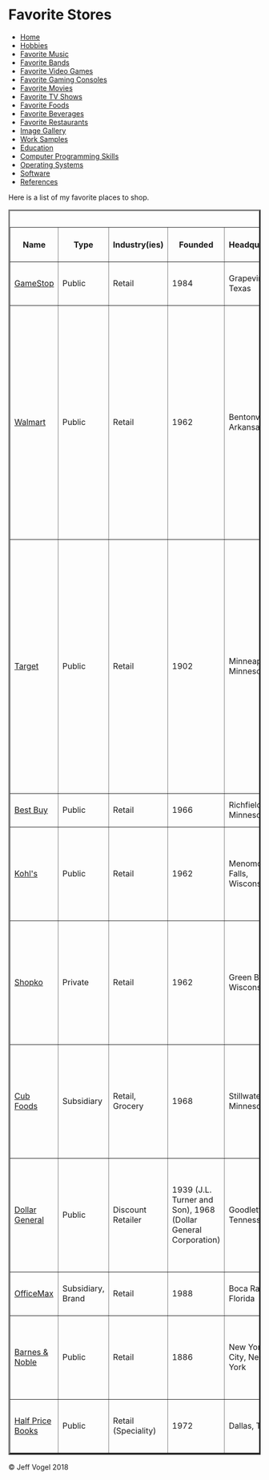 <head>
		<link href="Website About Me - main.css" rel="stylesheet"/>
		<meta charset="UTF-8">
	</head>
	<body onload="FavoriteStoresProcess()">
		<div class = "header">
			<h1>Favorite Stores</h1>
		</div>
		<div class ="nav">
			<ul>
				<li><a href="Website About Me - Main.md">Home</a></li>
				<li><a href="Website About Me - Hobbies.md">Hobbies</a></li>
				<li><a href="Website About Me - Favorite Music.md">Favorite Music</a></li>
				<li><a href="Website About Me - Favorite Bands.md">Favorite Bands</a></li>
				<li><a href="Website About Me - Favorite Video Games.md">Favorite Video Games</a></li>
				<li><a href="Website About Me - Favorite Gaming Consoles.md">Favorite Gaming Consoles</a></li>
				<li><a href="Website About Me - Favorite Movies.md">Favorite Movies</a></li>
				<li><a href="Website About Me - Favorite TV Shows.md">Favorite TV Shows</a></li>
				<li><a href="Website About Me - Favorite Foods.md">Favorite Foods</a></li>
				<li><a href="Website About Me - Favorite Beverages.md">Favorite Beverages</a></li>
				<li><a href="Website About Me - Favorite Restaurants.md">Favorite Restaurants</a></li>
				<li><a href="Website About Me - Image Gallery.md">Image Gallery</a></li>
				<li><a href="Website About Me - Work Samples.md">Work Samples</a></li>
				<li><a href="Website About Me - Education.md">Education</a></li>
				<li><a href="Website About Me - Computer Programming Skills.md">Computer Programming Skills</a></li>
				<li><a href="Website About Me - Operating Systems.md">Operating Systems</a></li>
				<li><a href="Website About Me - Software.md">Software</a></li>
				<li><a href="Website About Me - References.md">References</a></li>
			</ul>
		</div>
		<div id = "content">
			<p>Here is a list of my favorite places to shop.</p>
			<div id = "myFavoriteStoresDivElement">
				<table border = "3">
				<caption>Favorite Stores</caption>
					<tr>
						<th>Name</th>
						<th>Type</th>
						<th>Industry(ies)</th>
						<th>Founded</th>
						<th>Headquarters</th>
						<th>Number of Locations</th>
						<th>Product(s)</th>
						<th>Division(s)</th>
						<th>Number of Employees</th>
						<th>Founder(s)</th>
						<th>Revenue</th>
						<th>Reference Number</th>
					</tr>
					<tr>
						<td><a href="http://www.gamestop.com/">GameStop</a></td>
						<td>Public</td>
						<td>Retail</td>
						<td>1984</td>
						<td>Grapevine, Texas</td>
						<td>7,117</td>
						<td>Video Games, Consoles, Accessories</td>
						<td>Video Game Brands, Technology Brands</td>
						<td>20,000</td>
						<td>James McCurry, Gary M. Kusin</td>
						<td>$9 Billion (US)</td>
						<td><a href="Website About Me - References.md">1</a></td>
					</tr>
					<tr>
						<td><a href="https://www.walmart.com/">Walmart</a></td>
						<td>Public</td>
						<td>Retail</td>
						<td>1962</td>
						<td>Bentonville, Arkansas</td>
						<td>11,695</td>
						<td>Electronics, Movies and Music, Home and Furniture, Home Improvement, Clothing, Footwear, Jewelry, Toys, Health and Beauty, Pet Supplies, Sporting Goods and Fitness, Auto, Photo Finishing, Craft Supplies, Party Supplies, Grocery</td>
						<td>Walmart U.S. Walmart International, Sam's Club, Global eCommerce</td>
						<td>2.3 Million</td>
						<td>Sam Walton</td>
						<td>485.87 billion (US)</td>
						<td><a href="Website About Me - References.md">2</a></td>
					</tr>
					<tr>
						<td><a href="https://www.target.com/">Target</a></td>
						<td>Public</td>
						<td>Retail</td>
						<td>1902</td>
						<td>Minneapolis, Minnesota</td>
						<td>1,816</td>
						<td>Beauty and Health Products, Bedding, Clothing and Accessories, Electronics, Food, Furniture, Housewares, Jewelry, Gardening Supplies, Pet Supplies, Shoes, Sporting Goods, Toys/Games, Small Appliances, Office Supplies, Books, Movies, Music</td>
						<td>Financial and Retail Services, Target Sourcing Services</td>
						<td>341,000</td>
						<td>George Dayton</td>
						<td>$69.495 billion (US)</td>
						<td><a href="Website About Me - References.md">3</a></td>
					</tr>
					<tr>
						<td><a href="http://www.bestbuy.com/">Best Buy</a></td>
						<td>Public</td>
						<td>Retail</td>
						<td>1966</td>
						<td>Richfield, Minnesota</td>
						<td>1,026</td>
						<td>Consumer Electronics</td>
						<td>Geek Squad, Magnolia, Pacific Sales</td>
						<td>125,000</td>
						<td>Richard M. Schulze</td>
						<td>$44.092 billion (US)</td>
						<td><a href="Website About Me - References.md">4</a></td>
					</tr>
					<tr>
						<td><a href="https://www.kohls.com/">Kohl's</a></td>
						<td>Public</td>
						<td>Retail</td>
						<td>1962</td>
						<td>Menomonee Falls, Wisconsin</td>
						<td>1,155</td>
						<td>Clothing, Footwear, Bedding, Furniture, Jewelry, Beauty Products, Electronics, Housewares</td>
						<td>None</td>
						<td>138,000</td>
						<td>Maxwell Kohl</td>
						<td>$18.686 billion (US)</td>
						<td><a href="Website About Me - References.md">5</a></td>
					</tr>
					<tr>
						<td><a href="http://www.shopko.com/">Shopko</a></td>
						<td>Private</td>
						<td>Retail</td>
						<td>1962</td>
						<td>Green Bay, Wisconsin</td>
						<td>357</td>
						<td>Clothing, Footwear, Bedding, Furniture, Jewelry, Beauty Products, Electronics, Market, Housewares, Contact Lenses</td>
						<td>None</td>
						<td>16,900</td>
						<td>James Ruben</td>
						<td>$3.25 billion (US)</td>
						<td><a href="Website About Me - References.md">6</a></td>
					</tr>
					<tr>
						<td><a href="https://www.cub.com/">Cub Foods</a></td>
						<td>Subsidiary</td>
						<td>Retail, Grocery</td>
						<td>1968</td>
						<td>Stillwater, Minnesota</td>
						<td>81</td>
						<td>Bakery, Dairy, Deli, Frozen Foods, Grocery, Meat, Pharmacy, Produce, Seafood, Snacks, Liquor</td>
						<td>None</td>
						<td>100+</td>
						<td>Charles Hooley, Jack Hooley, Robert Thueson, Culver Davis Jr.</td>
						<td>None</td>
						<td><a href="Website About Me - References.md">7</a></td>
					</tr>
					<tr>
						<td><a href="http://www.dollargeneral.com/">Dollar General</a></td>
						<td>Public</td>
						<td>Discount Retailer</td>
						<td>1939 (J.L. Turner and Son), 1968 (Dollar General Corporation)</td>
						<td>Goodlettsville, Tennessee</td>
						<td>14,000</td>
						<td>Clothing, Cleaning Supplies, Home Decor, Health & Beauty, Aids, Pet Supplies, Toys, Seasonal Items, Grocery</td>
						<td>Dollar General Market</td>
						<td>100+</td>
						<td>J.L. Turner, Cal Turner</td>
						<td>$20.369 billion (US)</td>
						<td><a href="Website About Me - References.md">8</a></td>
					</tr>
					<tr>
						<td><a href="https://www.officedepot.com/">OfficeMax</a></td>
						<td>Subsidiary, Brand</td>
						<td>Retail</td>
						<td>1988</td>
						<td>Boca Raton, Florida</td>
						<td>941</td>
						<td>Office Supplies</td>
						<td>None</td>
						<td>100+</td>
						<td>Bob Hurwitz, Michael Feuer</td>
						<td>None</td>
						<td><a href="Website About Me - References.md">9</a></td>
					</tr>
					<tr>
						<td><a href="https://www.barnesandnoble.com/">Barnes & Noble</a></td>
						<td>Public</td>
						<td>Retail</td>
						<td>1886</td>
						<td>New York City, New York</td>
						<td>781</td>
						<td>Nook, SparkNotes</td>
						<td>None</td>
						<td>26,000</td>
						<td>Charles M. Barnes, William Barnes, G. Clifford Noble, Leonard Riggio</td>
						<td>$4.164 billion (US)</td>
						<td><a href="Website About Me - References.md">10</a></td>
					</tr>
					<tr>
						<td><a href="https://www.hpb.com/home">Half Price Books</a></td>
						<td>Public</td>
						<td>Retail (Speciality)</td>
						<td>1972</td>
						<td>Dallas, Texas</td>
						<td>127</td>
						<td>Books, Records, CDs, DVDs, Magazines, Video Games</td>
						<td>None</td>
						<td>100+</td>
						<td>Ken Gjemre, Pat Anderson</td>
						<td>None</td>
						<td><a href="Website About Me - References.md">11</a></td>
					</tr>
				</table>
			</div>
		</div>
		<div class = "footer">
			<p>&copy; Jeff Vogel 2018</p>
		</div>
	</body>
